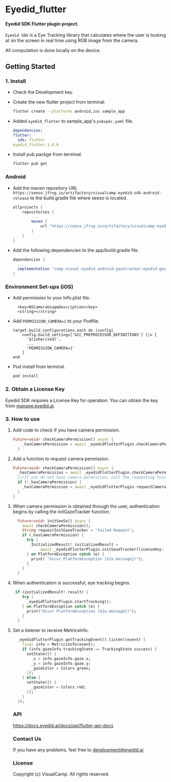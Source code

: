 # Eyedid_flutter

#### Eyedid SDK Flutter plugin project.

`Eyedid SDK` is a Eye Tracking library that calculates where the user is looking at on the screen in real time using RGB image from the camera.

All computation is done locally on the device.

## Getting Started

### 1. Install 
- Check the Development key.

- Create the new flutter project from terminal.
  ```bash
  flutter create --platforms android,ios sample_app
  ```

- Added `eyedid_flutter` to sample_app's `pubspec.yaml` file.
  ```yaml
  dependencies:
  flutter:
    sdk: flutter
  eyedid_flutter:1.0.0
  ```

- Install pub packge from terminal.

  ```bash
  flutter pub get
  ```

### Android

- Add the maven repository URL `https://seeso.jfrog.io/artifactory/visualcamp-eyedid-sdk-android-release` to the build.gradle file where seeso is located.

  ```gradle
  allprojects {
      repositories {
          ...
          maven {
              url "https://seeso.jfrog.io/artifactory/visualcamp-eyedid-sdk-android-release"
          }
      }
  }
  ```

- Add the following dependencies to the app/build.gradle file.

  ```gradle
  dependencies {
    ...
    implementation "camp.visual.eyedid.android.gazetracker:eyedid-gazetracker:{version}"
  }
  ```
### **Environment Set-ups** (iOS)

- Add permission to your Info.plist file. 
  ```
    <key>NSCameraUsageDescription</key>
    <string></string>
  ```
- Add `PERMISSION_CAMERA=1` to your Podfile.

  ```
  target.build_configurations.each do |config|
      config.build_settings['GCC_PREPROCESSOR_DEFINITIONS'] ||= [
        '$(inherited)',
        ...
        'PERMISSION_CAMERA=1'
      ]
  end
  ```
- Pod install from terminal.
  ```bash
  pod install
  ```

### 2. Obtain a License Key
  Eyedid SDK requires a License Key for operation. You can obtain the key from [manage.eyedid.ai](https://manage.eyedid.ai).

### 3. How to use

1. Add code to check if you have camera permission.

    ```dart
    Future<void> checkCameraPermission() async {
        _hasCameraPermission = await _eyedidFlutterPlugin.checkCameraPermission();
      }
    ```
2. Add a function to request camera permission.

    ```dart
    Future<void> checkCameraPermission() async {
      _hasCameraPermission = await _eyedidFlutterPlugin.checkCameraPermission();
      ///If you do not have camera permission, call the requesting function.
      if (!_hasCameraPermission) {
        _hasCameraPermission = await _eyedidFlutterPlugin.requestCameraPermission();
      }
    }
    ```
3. When camera permission is obtained through the user, authentication begins by calling the initGazeTracker function.

    ```dart
      Future<void> initSeeSo() async {
        await checkCameraPermission();
        String requestInitGazeTracker = "failed Request";
        if (_hasCameraPermission) {
          try {
            InitializedResult? initializedResult =
                await _eyedidFlutterPlugin.initGazeTracker(licenseKey: _licenseKey);
          } on PlatformException catch (e) {
            print( "Occur PlatformException (${e.message})");
          }
        }
      }
    ```
4. When authentication is successful, eye tracking begins.
    ```dart
     if (initializedResult!.result) {
        try {
          _eyedidFlutterPlugin.startTracking();
        } on PlatformException catch (e) {
          print("Occur PlatformException (${e.message})");
        }
      }
    ```
5. Set a listener to receive MetricsInfo.
    ```dart
      _eyedidFlutterPlugin.getTrackingEvent().listen((event) {
        final info = MetricsInfo(event);
        if (info.gazeInfo.trackingState == TrackingState.success) {
          setState(() {
            _x = info.gazeInfo.gaze.x;
            _y = info.gazeInfo.gaze.y;
            _gazeColor = Colors.green;
          });
        } else {
          setState(() {
            _gazeColor = Colors.red;
          });
        }
      });
    ```

    ### API
    https://docs.eyedid.ai/docs/api/flutter-api-docs

    ### Contact Us

    If you have any problems, feel free to [development@eyedid.ai](mailto:development@visual.camp)

    ### License

    Copyright (c) VisualCamp. All rights reserved.